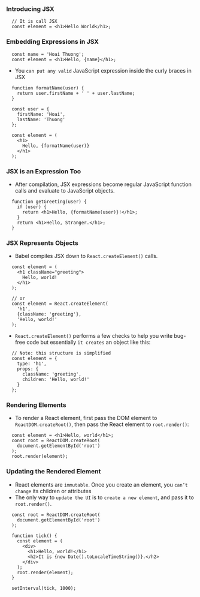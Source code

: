 ### Introducing JSX
```
  // It is call JSX
  const element = <h1>Hello World</h1>;
```
### Embedding Expressions in JSX
```
  const name = 'Hoai Thuong';
  const element = <h1>Hello, {name}</h1>;
```
- You `can put any valid` JavaScript expression inside the curly braces in JSX
```
  function formatName(user) {
    return user.firstName + ' ' + user.lastName;
  }

  const user = {
    firstName: 'Hoai',
    lastName: 'Thuong'
  };

  const element = (
    <h1>
      Hello, {formatName(user)}
    </h1>
  );
```
### JSX is an Expression Too
- After compilation, JSX expressions become regular JavaScript function calls and evaluate to JavaScript objects.
```
  function getGreeting(user) {
    if (user) {
      return <h1>Hello, {formatName(user)}!</h1>;
    }
    return <h1>Hello, Stranger.</h1>;
  }
```
### JSX Represents Objects
- Babel compiles JSX down to `React.createElement()` calls.
```
  const element = (
    <h1 className="greeting">
      Hello, world!
    </h1>
  );

  // or
  const element = React.createElement(
    'h1',
    {className: 'greeting'},
    'Hello, world!'
  );
```
- `React.createElement()` performs a few checks to help you write bug-free code but essentially `it creates` an object like this:
```
  // Note: this structure is simplified
  const element = {
    type: 'h1',
    props: {
      className: 'greeting',
      children: 'Hello, world!'
    }
  };
```
### Rendering Elements
- To render a React element, first pass the DOM element to `ReactDOM.createRoot()`, then pass the React element to `root.render()`:
```
  const element = <h1>Hello, world</h1>;
  const root = ReactDOM.createRoot(
    document.getElementById('root')
  );
  root.render(element);
```
### Updating the Rendered Element
- React elements are `immutable`. Once you create an element, you `can’t change` its children or attributes
- The only way to `update the UI` is to `create a new element`, and pass it to `root.render()`.
```
  const root = ReactDOM.createRoot(
    document.getElementById('root')
  );

  function tick() {
    const element = (
      <div>
        <h1>Hello, world!</h1>
        <h2>It is {new Date().toLocaleTimeString()}.</h2>
      </div>
    );
    root.render(element);
  }

  setInterval(tick, 1000);
```